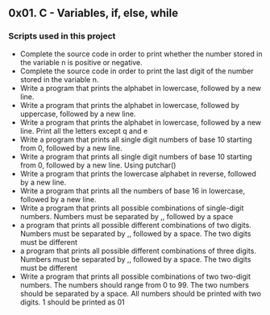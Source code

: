 ## 0x01. C - Variables, if, else, while
### Scripts used in this project
* Complete the source code in order to print whether the number stored in the variable n is positive or negative.
* Complete the source code in order to print the last digit of the number stored in the variable n.
* Write a program that prints the alphabet in lowercase, followed by a new line.
* Write a program that prints the alphabet in lowercase, followed by uppercase, followed by a new line.
* Write a program that prints the alphabet in lowercase, followed by a new line. Print all the letters except q and e
* Write a program that prints all single digit numbers of base 10 starting from 0, followed by a new line.
* Write a program that prints all single digit numbers of base 10 starting from 0, followed by a new line. Using putchar()
* Write a program that prints the lowercase alphabet in reverse, followed by a new line.
* Write a program that prints all the numbers of base 16 in lowercase, followed by a new line.
* Write a program that prints all possible combinations of single-digit numbers. Numbers must be separated by ,, followed by a space
* a program that prints all possible different combinations of two digits. Numbers must be separated by ,, followed by a space. The two digits must be different
* a program that prints all possible different combinations of three digits. Numbers must be separated by ,, followed by a space. The two digits must be different
* Write a program that prints all possible combinations of two two-digit numbers. The numbers should range from 0 to 99. The two numbers should be separated by a space. All numbers should be printed with two digits. 1 should be printed as 01
